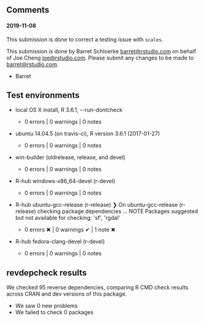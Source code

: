## Comments

#### 2019-11-08

This submission is done to correct a testing issue with `scales`.

This submission is done by Barret Schloerke <barret@rstudio.com> on behalf of Joe Cheng <joe@rstudio.com>. Please submit any changes to be made to <barret@rstudio.com>.

- Barret


## Test environments

* local OS X install, R 3.6.1, --run-dontcheck
  * 0 errors | 0 warnings | 0 notes

* ubuntu 14.04.5 (on travis-ci), R version 3.6.1 (2017-01-27)
  * 0 errors | 0 warnings | 0 notes

* win-builder (oldrelease, release, and devel)
  * 0 errors | 0 warnings | 0 notes

* R-hub windows-x86_64-devel (r-devel)
  * 0 errors | 0 warnings | 0 notes

* R-hub ubuntu-gcc-release (r-release)
  ❯ On ubuntu-gcc-release (r-release)
    checking package dependencies ... NOTE
    Packages suggested but not available for checking: 'sf', 'rgdal'
  * 0 errors ✖ | 0 warnings ✔ | 1 note ✖

* R-hub fedora-clang-devel (r-devel)
  * 0 errors | 0 warnings | 0 notes

## revdepcheck results

We checked 95 reverse dependencies, comparing R CMD check results across CRAN and dev versions of this package.

* We saw 0 new problems
* We failed to check 0 packages
